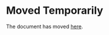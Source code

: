 Moved Temporarily
=================

The document has moved
[here](http://alohatallulah.blogspot.com/2016/11/les-garcons-ne-jouent-pas-la-poupee.html).
